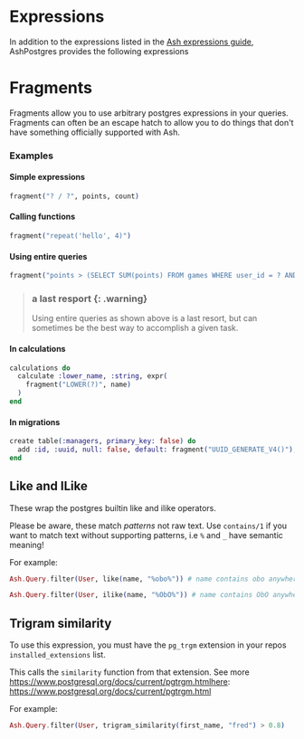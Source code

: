 # Expressions

In addition to the expressions listed in the [Ash expressions guide](https://hexdocs.pm/ash/expressions.html), AshPostgres provides the following expressions

# Fragments

Fragments allow you to use arbitrary postgres expressions in your queries. Fragments can often be an escape hatch to allow you to do things that don't have something officially supported with Ash.

### Examples

#### Simple expressions

```elixir
fragment("? / ?", points, count)
```

#### Calling functions

```elixir
fragment("repeat('hello', 4)")
```

#### Using entire queries

```elixir
fragment("points > (SELECT SUM(points) FROM games WHERE user_id = ? AND id != ?)", user_id, id)
```

> ### a last resport {: .warning}
>
> Using entire queries as shown above is a last resort, but can sometimes be the best way to accomplish a given task.

####  In calculations

```elixir
calculations do
  calculate :lower_name, :string, expr(
    fragment("LOWER(?)", name)
  )
end
```

#### In migrations

```elixir
create table(:managers, primary_key: false) do
  add :id, :uuid, null: false, default: fragment("UUID_GENERATE_V4()"), primary_key: true
end
```

## Like and ILike

These wrap the postgres builtin like and ilike operators.

Please be aware, these match *patterns* not raw text. Use `contains/1` if you want to match text without supporting patterns, i.e `%` and `_` have semantic meaning!

For example:

```elixir
Ash.Query.filter(User, like(name, "%obo%")) # name contains obo anywhere in the string, case sensitively
```

```elixir
Ash.Query.filter(User, ilike(name, "%ObO%")) # name contains ObO anywhere in the string, case insensitively
```

## Trigram similarity

To use this expression, you must have the `pg_trgm` extension in your repos `installed_extensions` list.

This calls the `similarity` function from that extension. See more https://www.postgresql.org/docs/current/pgtrgm.htmlhere: https://www.postgresql.org/docs/current/pgtrgm.html

For example:

```elixir
Ash.Query.filter(User, trigram_similarity(first_name, "fred") > 0.8)
```
